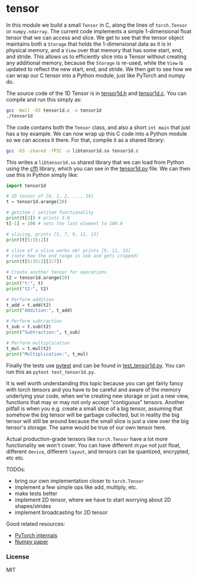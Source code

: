 # tensor

In this module we build a small `Tensor` in C, along the lines of `torch.Tensor` or `numpy.ndarray`. The current code implements a simple 1-dimensional float tensor that we can access and slice. We get to see that the tensor object maintains both a `Storage` that holds the 1-dimensional data as it is in physical memory, and a `View` over that memory that has some start, end, and stride. This allows us to efficiently slice into a Tensor without creating any additional memory, because the `Storage` is re-used, while the `View` is updated to reflect the new start, end, and stride. We then get to see how we can wrap our C tensor into a Python module, just like PyTorch and numpy do.

The source code of the 1D Tensor is in [tensor1d.h](tensor1d.h) and [tensor1d.c](tensor1d.c). You can compile and run this simply as:

```bash
gcc -Wall -O3 tensor1d.c -o tensor1d
./tensor1d
```

The code contains both the `Tensor` class, and also a short `int main` that just has a toy example. We can now wrap up this C code into a Python module so we can access it there. For that, compile it as a shared library:

```bash
gcc -O3 -shared -fPIC -o libtensor1d.so tensor1d.c
```

This writes a `libtensor1d.so` shared library that we can load from Python using the [cffi](https://cffi.readthedocs.io/en/latest/) library, which you can see in the [tensor1d.py](tensor1d.py) file. We can then use this in Python simply like:

```python
import tensor1d

# 1D tensor of [0, 1, 2, ..., 19]
t = tensor1d.arange(20)

# getitem / setitem functionality
print(t[3]) # prints 3.0
t[-1] = 100 # sets the last element to 100.0

# slicing, prints [5, 7, 9, 11, 13]
print(t[5:15:2])

# slice of a slice works ok! prints [9, 11, 13]
# (note how the end range is oob and gets cropped)
print(t[5:15:2][2:7])

# Create another tensor for operations
t2 = tensor1d.arange(20)
print("t:", t)
print("t2:", t2)

# Perform addition
t_add = t.add(t2)
print("Addition:", t_add)

# Perform subtraction
t_sub = t.sub(t2)
print("Subtraction:", t_sub)

# Perform multiplication
t_mul = t.mul(t2)
print("Multiplication:", t_mul)
```

Finally the tests use [pytest](https://docs.pytest.org/en/stable/) and can be found in [test_tensor1d.py](test_tensor1d.py). You can run this as `pytest test_tensor1d.py`.

It is well worth understanding this topic because you can get fairly fancy with torch tensors and you have to be careful and aware of the memory underlying your code, when we're creating new storage or just a new view, functions that may or may not only accept "contiguous" tensors. Another pitfall is when you e.g. create a small slice of a big tensor, assuming that somehow the big tensor will be garbage collected, but in reality the big tensor will still be around because the small slice is just a view over the big tensor's storage. The same would be true of our own tensor here.

Actual production-grade tensors like `torch.Tensor` have a lot more functionality we won't cover. You can have different `dtype` not just float, different `device`, different `layout`, and tensors can be quantized, encrypted, etc etc.

TODOs:

- bring our own implementation closer to `torch.Tensor`
- implement a few simple ops like add, multiply, etc.
- make tests better
- implement 2D tensor, where we have to start worrying about 2D shapes/strides
- implement broadcasting for 2D tensor

Good related resources:
- [PyTorch internals](http://blog.ezyang.com/2019/05/pytorch-internals/)
- [Numpy paper](https://arxiv.org/abs/1102.1523)

### License

MIT
